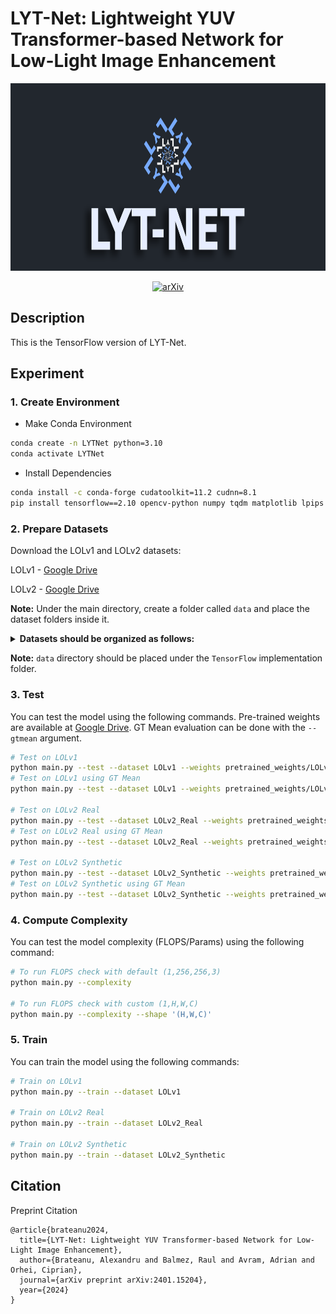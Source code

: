 # LYT-Net: Lightweight YUV Transformer-based Network for Low-Light Image Enhancement

<div align="center">
  
<img src="../figs/Logo.png" alt="LYT-Net Logo" width="800" height="300" />

[![arXiv](https://img.shields.io/badge/arxiv-paper-179bd3)](https://arxiv.org/abs/2401.15204)
</div>

## Description
This is the TensorFlow version of LYT-Net.

## Experiment

### 1. Create Environment
- Make Conda Environment
```bash
conda create -n LYTNet python=3.10
conda activate LYTNet
```
- Install Dependencies
```bash
conda install -c conda-forge cudatoolkit=11.2 cudnn=8.1
pip install tensorflow==2.10 opencv-python numpy tqdm matplotlib lpips
```

### 2. Prepare Datasets
Download the LOLv1 and LOLv2 datasets:

LOLv1 - [Google Drive](https://drive.google.com/file/d/1vhJg75hIpYvsmryyaxdygAWeHuiY_HWu/view?usp=sharing)

LOLv2 - [Google Drive](https://drive.google.com/file/d/1OMfP6Ks2QKJcru1wS2eP629PgvKqF2Tw/view?usp=sharing)

**Note:** Under the main directory, create a folder called ```data``` and place the dataset folders inside it.
<details>
  <summary>
  <b>Datasets should be organized as follows:</b>
  </summary>

  ```
    |--data   
    |    |--LOLv1
    |    |    |--Train
    |    |    |    |--input
    |    |    |    |     ...
    |    |    |    |--target
    |    |    |    |     ...
    |    |    |--Test
    |    |    |    |--input
    |    |    |    |     ...
    |    |    |    |--target
    |    |    |    |     ...
    |    |--LOLv2
    |    |    |--Real_captured
    |    |    |    |--Train
    |    |    |    |    |--Low
    |    |    |    |    |     ...
    |    |    |    |    |--Normal
    |    |    |    |    |     ...
    |    |    |    |--Test
    |    |    |    |    |--Low
    |    |    |    |    |     ...
    |    |    |    |    |--Normal
    |    |    |    |    |     ...
    |    |    |--Synthetic
    |    |    |    |--Train
    |    |    |    |    |--Low
    |    |    |    |    |    ...
    |    |    |    |    |--Normal
    |    |    |    |    |    ...
    |    |    |    |--Test
    |    |    |    |    |--Low
    |    |    |    |    |    ...
    |    |    |    |    |--Normal
    |    |    |    |    |    ...
  ```

</details>

**Note:** ```data``` directory should be placed under the ```TensorFlow``` implementation folder.

### 3. Test
You can test the model using the following commands. Pre-trained weights are available at [Google Drive](https://drive.google.com/drive/folders/1LgLUXGy-7fQXVnxyEeyBolkZ5ZX1f_em?usp=sharing). GT Mean evaluation can be done with the ```--gtmean``` argument.

```bash
# Test on LOLv1
python main.py --test --dataset LOLv1 --weights pretrained_weights/LOLv1.h5
# Test on LOLv1 using GT Mean
python main.py --test --dataset LOLv1 --weights pretrained_weights/LOLv1.h5 --gtmean

# Test on LOLv2 Real
python main.py --test --dataset LOLv2_Real --weights pretrained_weights/LOLv2_Real.h5
# Test on LOLv2 Real using GT Mean
python main.py --test --dataset LOLv2_Real --weights pretrained_weights/LOLv2_Real.h5 --gtmean

# Test on LOLv2 Synthetic
python main.py --test --dataset LOLv2_Synthetic --weights pretrained_weights/LOLv2_Synthetic.h5
# Test on LOLv2 Synthetic using GT Mean
python main.py --test --dataset LOLv2_Synthetic --weights pretrained_weights/LOLv2_Synthetic.h5 --gtmean
```

### 4. Compute Complexity
You can test the model complexity (FLOPS/Params) using the following command:
```bash
# To run FLOPS check with default (1,256,256,3)
python main.py --complexity

# To run FLOPS check with custom (1,H,W,C)
python main.py --complexity --shape '(H,W,C)'
```

### 5. Train
You can train the model using the following commands:

```bash
# Train on LOLv1
python main.py --train --dataset LOLv1

# Train on LOLv2 Real
python main.py --train --dataset LOLv2_Real

# Train on LOLv2 Synthetic
python main.py --train --dataset LOLv2_Synthetic
```

## Citation
Preprint Citation
```
@article{brateanu2024,
  title={LYT-Net: Lightweight YUV Transformer-based Network for Low-Light Image Enhancement},
  author={Brateanu, Alexandru and Balmez, Raul and Avram, Adrian and Orhei, Ciprian},
  journal={arXiv preprint arXiv:2401.15204},
  year={2024}
}
```
